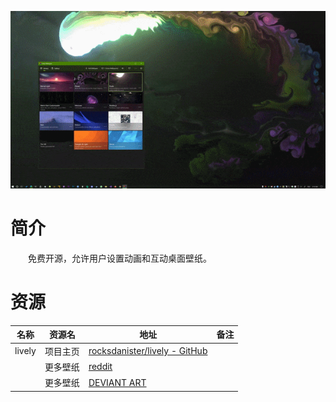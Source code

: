![](https://github.com/rocksdanister/lively/blob/dev-v1.0-fluent-netcore/resources/main_preview.gif)

# 简介

　　免费开源，允许用户设置动画和互动桌面壁纸。

# 资源

|名称|资源名|地址|备注|
|---|---|---|---|
|lively|项目主页|[rocksdanister/lively - GitHub](https://github.com/rocksdanister/lively)||
||更多壁纸|[reddit](https://www.reddit.com/r/LivelyWallpaper/)||
||更多壁纸|[DEVIANT ART](https://www.deviantart.com/livelywallpaper/gallery/)||
